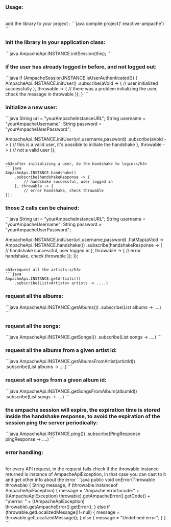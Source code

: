 <h3>Usage:</h3><br>
add the library to your project :
```java
compile project(':reactive-ampache')
```

<h3>init the library in your application class:</h3>
```java
        AmpacheApi.INSTANCE.initSession(this);
```

<h3>if the user has already logged in before, and not logged out:</h3>
```java
if (AmpacheSession.INSTANCE.isUserAuthenticated()) {
    AmpacheApi.INSTANCE.initUser()
        .subscribe(aVoid -> {
                // user initialized successfully
            }, throwable -> {
                // there was a problem initializing the user, check the message in throwable
            });
}
```

<h3>initialize a new user:</h3>
```java
String url = "yourAmpacheInstanceURL";
String username = "yourAmpacheUsername";
String password = "yourAmpacheUserPassword";

AmpacheApi.INSTANCE.initUser(url,username,password)
    .subscribe(aVoid -> {
        // this is a valid user, it's possible to initiate the handshake
    }, throwable -> {
        // not a valid user
});

```

<h3>after initializing a user, do the handshake to login:</h3>
```java
AmpacheApi.INSTANCE.handshake()
    .subscribe(handshakeResponse -> {
        // handshake successful, user logged in
    }, throwable -> {
        // error handshake, check throwable
});
```

<h3>those 2 calls can be chained:</h3>
```java
String url = "yourAmpacheInstanceURL";
String username = "yourAmpacheUsername";
String password = "yourAmpacheUserPassword";

AmpacheApi.INSTANCE.initUser(url,username,password)
    .flatMap(aVoid -> AmpacheApi.INSTANCE.handshake())
    .subscribe(handshakeResponse -> {
            // handshake successful, user logged in
        }, throwable -> {
            // error handshake, check throwable
        });
});

```

<h3>request all the artists:</h3>
```java
AmpacheApi.INSTANCE.getArtists())
    .subscribe(List<Artists> artists -> ....)
```

<h3>request all the albums:</h3>
```java
AmpacheApi.INSTANCE.getAlbums())
    .subscribe(List<Album> albums -> ....)
```

<h3>request all the songs:</h3>
```java
AmpacheApi.INSTANCE.getSongs())
    .subscribe(List<Song> songs -> ....)
```

<h3>request all the albums from a given artist id:</h3>
```java
AmpacheApi.INSTANCE.getAlbumsFromArtist(artistId))
    .subscribe(List<Album> albums -> ....)
```

<h3>request all songs from a given album id:</h3>
```java
AmpacheApi.INSTANCE.getSongsFromAlbum(albumId))
    .subscribe(List<Song> songs -> ....)
```

<h3>the ampache session will expire, the expiration time is stored inside the handshake response, to avoid the expiration of the session
ping the server periodically: </h3>
```java
AmpacheApi.INSTANCE.ping())
    .subscribe(PingResponse pingResponse -> ....)
```

<h3>error handling:</h3><br>
for every API request, in the request fails check if the throwable instance returned is instance of AmpacheApiException, in that case you can
cast to it and get other info about the error
```java
public void onError(Throwable throwable) {
        String message;
        if (throwable instanceof AmpacheApiException) {
            message = "Ampache error\ncode:" + ((AmpacheApiException) throwable).getAmpacheError().getCode() + "\nerror: " +
                    ((AmpacheApiException) throwable).getAmpacheError().getError();
        } else if (throwable.getLocalizedMessage()!=null) {
            message = throwable.getLocalizedMessage();
        } else {
            message = "Undefined error";
        }
    }
```

